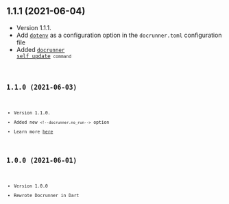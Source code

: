 ## 1.1.1 (2021-06-04)

- Version 1.1.1.
- Add <code>[dotenv](https://docrunner-cli.web.app/docs/configuration#dotenv)</code> 
as a configuration option in the `docrunner.toml` configuration file
- Added <code>[docrunner self update](https://docrunner-cli.web.app/docs/getting-started#updating)<code> command

## 1.1.0 (2021-06-03)

- Version 1.1.0.
- Added new `<!--docrunner.no_run-->` option
- Learn more [here](https://docrunner-cli.web.app/docs/comments#list-of-parsed-comments)

## 1.0.0 (2021-06-01)

- Version 1.0.0
- Rewrote Docrunner in Dart
